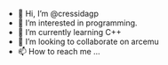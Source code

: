 - 👋 Hi, I’m @cressidagp
- 👀 I’m interested in programming.
- 🌱 I’m currently learning C++
- 💞️ I’m looking to collaborate on arcemu
- 📫 How to reach me ...

<!---
cressidagp/cressidagp is a ✨ special ✨ repository because its `README.md` (this file) appears on your GitHub profile.
You can click the Preview link to take a look at your changes.
--->
